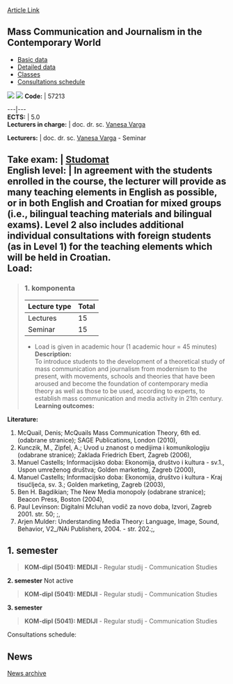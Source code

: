 [Article Link](https://www.fhs.hr/en/course/mcajitcw)

## Mass Communication and Journalism in the Contemporary World
  * [Basic data](https://www.fhs.hr/en/course/mcajitcw#v1id-523802_161397_1_0 "Basic data")
  * [Detailed data](https://www.fhs.hr/en/course/mcajitcw#v1id-523802_161397_1_1 "Detailed data")
  * [Classes](https://www.fhs.hr/en/course/mcajitcw#v1id-523802_161397_1_2 "Classes")
  * [Consultations schedule](https://www.fhs.hr/en/course/mcajitcw#v1id-523802_161397_1_3 "Consultations schedule")


[![](https://www.fhs.hr/img/flags/gif/hr.gif)](https://www.fhs.hr/predmet/mknusu) [![](https://www.fhs.hr/img/flags/gif/gb.gif)](https://www.fhs.hr/en/course/mcajitcw)
**Code:** |  57213  
  
---|---  
**ECTS:** |  5.0   
**Lecturers in charge:** |  doc. dr. sc. [Vanesa Varga](https://www.fhs.hr/staff/vanesa.varga)   
  
**Lecturers:** |  doc. dr. sc. [Vanesa Varga](https://www.fhs.hr/djelatnik/vanesa.varga) - Seminar  
  
**Take exam:** |  [Studomat](http://www.isvu.hr/studomat)  
**English level:** |  In agreement with the students enrolled in the course, the lecturer will provide as many teaching elements in English as possible, or in both English and Croatian for mixed groups (i.e., bilingual teaching materials and bilingual exams). Level 2 also includes additional individual consultations with foreign students (as in Level 1) for the teaching elements which will be held in Croatian.   
**Load:**  
---  
> ### 1. komponenta
> | Lecture type | Total  
> ---|---  
> Lectures | 15  
> Seminar | 15  
> * Load is given in academic hour (1 academic hour = 45 minutes)   
**Description:**  
> To introduce students to the development of a theoretical study of mass communication and journalism from modernism to the present, with movements, schools and theories that have been aroused and become the foundation of contemporary media theory as well as those to be used, according to experts, to establish mass communication and media activity in 21th century.  
**Learning outcomes:**  

  
**Literature:**  
  1. McQuail, Denis; McQuails Mass Communication Theory, 6th ed. (odabrane stranice); SAGE Publications, London (2010), 
  2. Kunczik, M., Zipfel, A.; Uvod u znanost o medijima i komunikologiju (odabrane stranice); Zaklada Friedrich Ebert, Zagreb (2006), 
  3. Manuel Castells; Informacijsko doba: Ekonomija, društvo i kultura - sv.1., Uspon umreženog društva; Golden marketing, Zagreb (2000), 
  4. Manuel Castells; Informacijsko doba: Ekonomija, društvo i kultura - Kraj tisućljeća, sv. 3.; Golden marketing, Zagreb (2003), 
  5. Ben H. Bagdikian; The New Media monopoly (odabrane stranice); Beacon Press, Boston (2004), 
  6. Paul Levinson: Digitalni Mcluhan vodič za novo doba, Izvori, Zagreb 2001. str. 50; ;, 
  7. Arjen Mulder: Understanding Media Theory: Language, Image, Sound, Behavior, V2_/NAi Publishers, 2004. - str. 202.;, 

  
**1. semester**  
---  
> **KOM-dipl (5041): MEDIJI** - Regular studij - Communication Studies  
>   
  
**2. semester** Not active  
> **KOM-dipl (5041): MEDIJI** - Regular studij - Communication Studies  
>   
  
**3. semester**  
> **KOM-dipl (5041): MEDIJI** - Regular studij - Communication Studies  
>   
Consultations schedule: 


## News
[News archive](https://www.fhs.hr/en/course/mcajitcw?@=20pjn#news_80605 "News archive")
